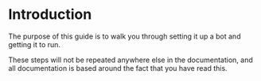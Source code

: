 # Introduction

The purpose of this guide is to walk you through setting it up a bot and getting it to run.

These steps will not be repeated anywhere else in the documentation, and all documentation is
based around the fact that you have read this.
